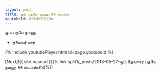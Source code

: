 ```yaml
---
layout: post
title: ஓம் பதயே நமஹ ௧௧ டைம்ஸ்
youtubeId: 89f4VZGfj3o
---
```

 
 
 ஓம் பதயே நமஹ  
 
 -  தலைவர் யார் 
 
  
 
  
 
 
 
 
 
 


{% include youtubePlayer.html id=page.youtubeId %}
 
[Next]({{ site.baseurl }}{% link  split1/_posts/2013-05-27-ஓம் தேவாசுர பதயே நமஹ ௧௧ டைம்ஸ்.md%})
 
